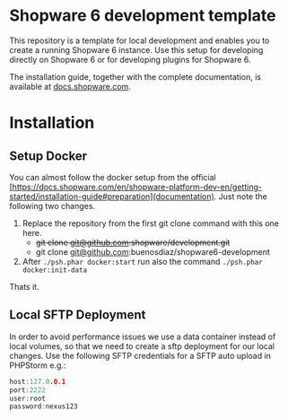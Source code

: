 # Shopware 6 development template

This repository is a template for local development and enables you to create a running Shopware 6 instance.
Use this setup for developing directly on Shopware 6 or for developing plugins for Shopware 6.

The installation guide, together with the complete documentation, is available at [docs.shopware.com](https://docs.shopware.com/en/shopware-platform-dev-en/getting-started).

# Installation
## Setup Docker
You can almost follow the docker setup from the official [https://docs.shopware.com/en/shopware-platform-dev-en/getting-started/installation-guide#preparation](documentation). Just note the following two changes.
1. Replace the repository from the first git clone command with this one here.
	-  ~~git clone git@github.com:shopware/development.git~~ 
	- git clone git@github.com:buenosdiaz/shopware6-development 
2. After `./psh.phar docker:start` run also the command `./psh.phar docker:init-data`

Thats it.

## Local SFTP Deployment

In order to avoid performance issues we use a data container instead of local volumes, so that we need to create a sftp deployment for our local changes. Use the following SFTP credentials for a SFTP auto upload in PHPStorm e.g.:


```c
host:127.0.0.1
port:2222
user:root
password:nexus123
```
